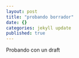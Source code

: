 ```yaml
---
layout: post
title: "probando borrador"
date: {}
categories: jekyll update
published: true
---
```


Probando con un draft
